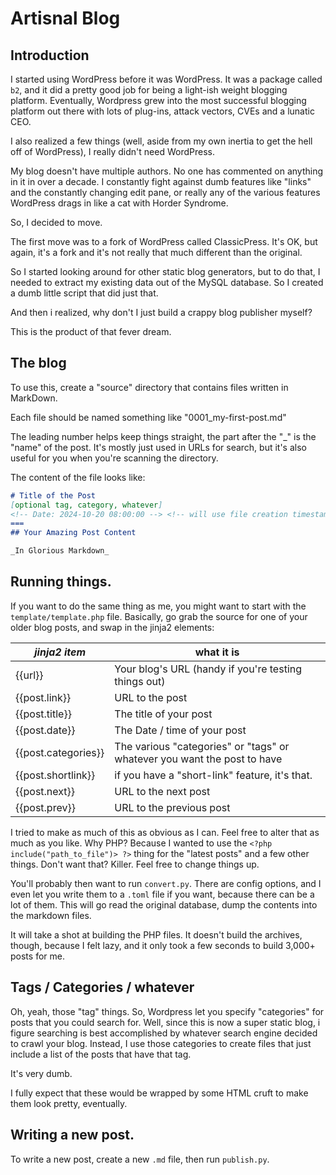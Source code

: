 # Artisnal Blog

## Introduction

I started using WordPress before it was WordPress. It was a package called `b2`, and it
did a pretty good job for being a light-ish weight blogging platform. Eventually, Wordpress
grew into the most successful blogging platform out there with lots of plug-ins, attack vectors, CVEs and a lunatic CEO.

I also realized a few things (well, aside from my own inertia to get the hell off of WordPress), I really didn't need WordPress.

My blog doesn't have multiple authors. No one has commented on anything in it in over a decade. I constantly fight against dumb features like "links" and the constantly changing edit pane, or really any of the various features WordPress drags in like a cat with Horder Syndrome.

So, I decided to move.

The first move was to a fork of WordPress called ClassicPress. It's OK, but again, it's a fork and it's not really that much different than the original.

So I started looking around for other static blog generators, but to do that, I needed to extract my existing data out of the MySQL database. So I created a dumb little script that did just that.

And then i realized, why don't I just build a crappy blog publisher myself?

This is the product of that fever dream.

## The blog

To use this, create a "source" directory that contains files written in MarkDown.

Each file should be named something like "0001_my-first-post.md"

The leading number helps keep things straight, the part after the "_" is the "name" of the post. It's mostly just used in URLs for search, but it's also useful for you when you're scanning the directory.

The content of the file looks like:

```markdown
# Title of the Post
[optional tag, category, whatever]
<!-- Date: 2024-10-20 08:00:00 --> <!-- will use file creation timestamp if missing -->
===
## Your Amazing Post Content

_In Glorious Markdown_

```

## Running things.

If you want to do the same thing as me, you might want to start with the `template/template.php` file. Basically, go grab the source for one of your older blog posts, and swap in the
jinja2 elements:

 | *jinja2 item* | what it is |
 | -- | -- |
 | {{url}} | Your blog's URL (handy if you're testing things out) |
 | {{post.link}} | URL to the post |
 | {{post.title}} | The title of your post |
 | {{post.date}} | The Date / time of your post |
 | {{post.categories}}| The various "categories" or "tags" or whatever you want the post to have|
 | {{post.shortlink}} | if you have a "short-link" feature, it's that. |
 | {{post.next}} | URL to the next post |
 | {{post.prev}} | URL to the previous post |

I tried to make as much of this as obvious as I can. Feel free to alter that as much as you like. Why PHP? Because I wanted to use the `<?php include("path_to_file")> ?>` thing for the "latest posts" and a few other things. Don't want that? Killer. Feel free to change things up.

You'll probably then want to run `convert.py`. There are config options, and I even let you write them to a `.toml` file if you want, because there can be a lot of them. This will go read the original database, dump the contents into the markdown files.

It will take a shot at building the PHP files. It doesn't build the archives, though, because I felt lazy, and it only took a few seconds to build 3,000+ posts for me.

## Tags / Categories / whatever

Oh, yeah, those "tag" things. So, Wordpress let you specify "categories" for posts that you could search for. Well, since this is now a super static blog, i figure searching is best accomplished by whatever search engine decided to crawl your blog. Instead, I use those categories to create files that just include a list of the posts that have that tag.

It's very dumb.

I fully expect that these would be wrapped by some HTML cruft to make them look pretty, eventually.

## Writing a new post.

To write a new post, create a new `.md` file, then run `publish.py`.


